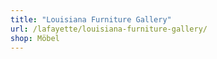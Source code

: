 ```yaml
---
title: "Louisiana Furniture Gallery"
url: /lafayette/louisiana-furniture-gallery/
shop: Möbel
---
```

